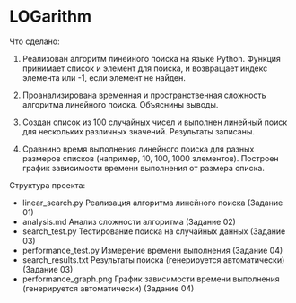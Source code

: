 # LOGarithm
Что сделано:

01. Реализован алгоритм линейного поиска на языке Python. Функция
принимает список и элемент для поиска, и возвращает
индекс элемента или -1, если элемент не найден.

02. Проанализирована временная и пространственная сложность
алгоритма линейного поиска. Объяснины  выводы.

03. Создан список из 100 случайных чисел и выполнен линейный
поиск для нескольких различных значений. Результаты записаны.

04. Сравнино время выполнения линейного поиска для разных
размеров списков (например, 10, 100, 1000 элементов). Построен
график зависимости времени выполнения от размера списка.

Структура проекта:
- linear_search.py       Реализация алгоритма линейного поиска (Задание 01)
- analysis.md            Анализ сложности алгоритма (Задание 02)
- search_test.py         Тестирование поиска на случайных данных (Задание 03)
- performance_test.py    Измерение времени выполнения (Задание 04)
- search_results.txt     Результаты поиска (генерируется автоматически) (Задание 03)
- performance_graph.png  График зависимости времени выполнения (генерируется автоматически) (Задание 04)
